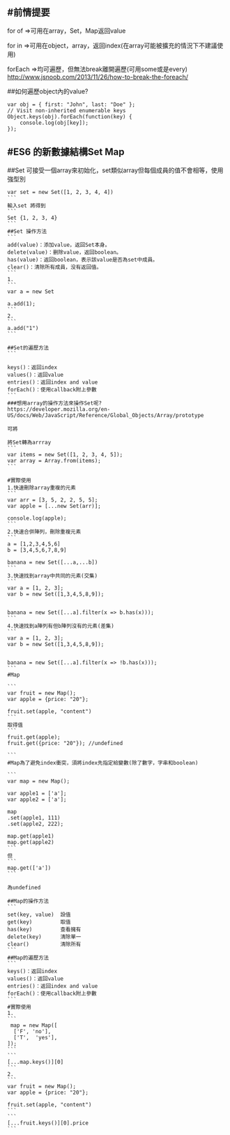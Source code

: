 
#前情提要
-----

for of =>可用在array，Set，Map返回value

for in =>可用在object，array，返回index(在array可能被擴充的情況下不建議使用)

forEach =>均可遍歷，但無法break離開遍歷(可用some或是every)
http://www.jsnoob.com/2013/11/26/how-to-break-the-foreach/



##如何遍歷object內的value?
```
var obj = { first: "John", last: "Doe" };
// Visit non-inherited enumerable keys
Object.keys(obj).forEach(function(key) {
    console.log(obj[key]);
});
```

#ES6 的新數據結構Set Map
-----
##Set
可接受一個array來初始化，set類似array但每個成員的值不會相等，使用強型別
````
var set = new Set([1, 2, 3, 4, 4])
```
輸入set 將得到
```
Set {1, 2, 3, 4}
```
##Set 操作方法
```
add(value)：添加value，返回Set本身。
delete(value)：删除value，返回boolean。
has(value)：返回boolean，表示該value是否為set中成員。
clear()：清除所有成員，没有返回值。
```
1.
```
var a = new Set

a.add(1);
```
2.
```
a.add("1")
```

##Set的遍歷方法
```

keys()：返回index
values()：返回value
entries()：返回index and value
forEach()：使用callback附上參數
```
###想用array的操作方法來操作Set呢?
https://developer.mozilla.org/en-US/docs/Web/JavaScript/Reference/Global_Objects/Array/prototype

可將

將Set轉為arrray
```
var items = new Set([1, 2, 3, 4, 5]);
var array = Array.from(items);
```

#實際使用
1.快速刪除array重複的元素
```
var arr = [3, 5, 2, 2, 5, 5];
var apple = [...new Set(arr)];

console.log(apple);
```
2.快速合併陣列，刪除重複元素
```
a = [1,2,3,4,5,6]
b = [3,4,5,6,7,8,9]

banana = new Set([...a,...b])
```
3.快速找到array中共同的元素(交集)
```
var a = [1, 2, 3];
var b = new Set([1,3,4,5,8,9]);


banana = new Set([...a].filter(x => b.has(x)));
```
4.快速找到a陣列有但b陣列沒有的元素(差集)
```
var a = [1, 2, 3];
var b = new Set([1,3,4,5,8,9]);


banana = new Set([...a].filter(x => !b.has(x)));
```
#Map

```
var fruit = new Map();
var apple = {price: "20"};

fruit.set(apple, "content")
```
取得值
```
fruit.get(apple);
fruit.get({price: "20"}); //undefined

```
#Map為了避免index衝突，須將index先指定給變數(除了數字，字串和boolean)

```
var map = new Map();

var apple1 = ['a'];
var apple2 = ['a'];

map
.set(apple1, 111)
.set(apple2, 222);

map.get(apple1) 
map.get(apple2) 
```
但
```
map.get(['a']) 
```

為undefined

##Map的操作方法
```
set(key, value)  設值
get(key)         取值
has(key)         查看擁有
delete(key)      清除單一
clear()          清除所有
```
##Map的遍歷方法
```
keys()：返回index
values()：返回value
entries()：返回index and value
forEach()：使用callback附上參數
```
#實際使用
1.
```
 map = new Map([
  ['F', 'no'],
  ['T',  'yes'],
]);
```
```
[...map.keys()][0]
```
2.
```
var fruit = new Map();
var apple = {price: "20"};

fruit.set(apple, "content")
```
```
[...fruit.keys()][0].price
```